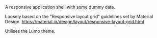 A responsive application shell with some dummy data.

Loosely based on the "Responsive layout grid" guidelines set by Material Design.
https://material.io/design/layout/responsive-layout-grid.html

Utilises the Lumo theme.

